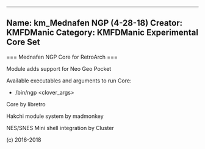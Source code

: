 -----------------------
Name: km_Mednafen NGP (4-28-18)
Creator: KMFDManic
Category: KMFDManic Experimental Core Set
-----------------------
=== Mednafen NGP Core for RetroArch ===

Module adds support for Neo Geo Pocket

Available executables and arguments to run Core:
- /bin/ngp <rom> <clover_args>

Core by libretro

Hakchi module system by madmonkey

NES/SNES Mini shell integration by Cluster

(c) 2016-2018

